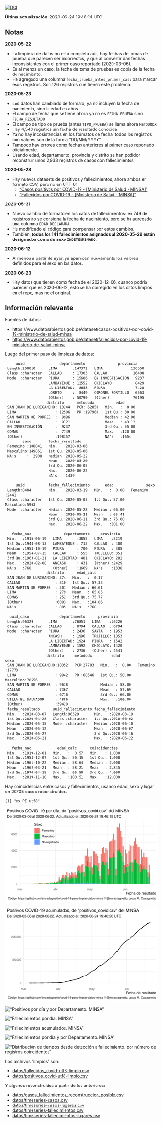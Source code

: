 [![DOI](https://zenodo.org/badge/266025854.svg)](https://zenodo.org/badge/latestdoi/266025854)

**Última actualización**: 2020-06-24 19:46:14 UTC

Notas
-----

**2020-05-22**

-   La limpieza de datos no está completa aún, hay fechas de tomas de
    prueba que parecen ser incorrectas, y que al convertir dan fechas
    inconsistentes con el primer caso reportado (2020-03-06).
-   En al menos un caso, la fecha de toma de pruebas es copia de la
    fecha de nacimiento.
-   He agregado una columna `fecha_prueba_antes_primer_caso` para marcar
    esos registros. Son 126 registros que tienen este problema.

**2020-05-23**

-   Los datos han cambiado de formato, ya no incluyen la fecha de
    nacimiento, sino la edad en años.
-   El campo de fecha que se tiene ahora ya no es `FECHA_PRUEBA` sino
    `FECHA_RESULTADO`
-   El campo de tipo de prueba (antes `TIPO_PRUEBA`) se llama ahora
    `METODODX`
-   Hay 4,543 registros sin fecha de resultado conocida
-   Ya no hay incosistencias en los formatos de fecha, todos los
    registros con valores son de la forma “DD/MM/YYYY”
-   Tampoco hay errores como fechas anteriores al primer caso reportado
    oficialmente.
-   Usando edad, departamento, provincia y distrito se han podidor
    reconstruir unos 2,933 registros de casos con fallecimientos

**2020-05-28**

-   Hay nuevos datasets de positivos y fallecimientos, ahora ambos en
    formato CSV, pero no en UTF-8:
    -   [“Casos positivos por COVID-19 - \[Ministerio de Salud -
        MINSA\]”](https://www.datosabiertos.gob.pe/dataset/casos-positivos-por-covid-19-ministerio-de-salud-minsa)
    -   [“Fallecidos por COVID-19 - \[Ministerio de Salud -
        MINSA\]”](https://www.datosabiertos.gob.pe/dataset/fallecidos-por-covid-19-ministerio-de-salud-minsa)

**2020-05-31**

-   Nuevo cambio de formato en los datos de fallecimientos: en 749 de
    registros no se consigna la fecha de nacimiento, pero se ha agregado
    una columna `EDAD_DECLARADA`.
-   He modificado el código para compensar por estos cambios.
-   También, **todos los 141 fallecimientos asignados al 2020-05-29
    están designados como de sexo `INDETERMINADO`**.

**2020-06-12**

-   Al menos a partir de ayer, ya aparecen nuevamente los valores
    definidos para el sexo en los datos.

**2020-06-23**

-   Hay datos que tienen como fecha de el 2020-12-06, cuando podría
    parecer que es 2020-06-12, esto se ha corregido en los datos limpios
    en el repo, mas no el original.

Información relevante
---------------------

Fuentes de datos:

-   <a href="https://www.datosabiertos.gob.pe/dataset/casos-positivos-por-covid-19-ministerio-de-salud-minsa" class="uri">https://www.datosabiertos.gob.pe/dataset/casos-positivos-por-covid-19-ministerio-de-salud-minsa</a>
-   <a href="https://www.datosabiertos.gob.pe/dataset/fallecidos-por-covid-19-ministerio-de-salud-minsa" class="uri">https://www.datosabiertos.gob.pe/dataset/fallecidos-por-covid-19-ministerio-de-salud-minsa</a>

Luego del primer paso de limpieza de datos:

         uuid                departamento               provincia     
     Length:260810      LIMA       :147372   LIMA            :136550  
     Class :character   CALLAO     : 17303   CALLAO          : 16408  
     Mode  :character   PIURA      : 15686   EN INVESTIGACIÓN:  9237  
                        LAMBAYEQUE : 12552   CHICLAYO        :  8429  
                        LA LIBERTAD:  8658   PIURA           :  7428  
                        LORETO     :  8449   CORONEL PORTILLO:  6563  
                        (Other)    : 50790   (Other)         : 76195  
                       distrito      metododx          edad       
     SAN JUAN DE LURIGANCHO: 13244   PCR: 62850   Min.   :  0.00  
     LIMA                  : 12506   PR :197960   1st Qu.: 30.00  
     SAN MARTIN DE PORRES  :  9996                Median : 42.00  
     CALLAO                :  9721                Mean   : 43.12  
     EN INVESTIGACIÓN      :  9237                3rd Qu.: 55.00  
     COMAS                 :  7749                Max.   :120.00  
     (Other)               :198357                NA's   :1654    
            sexo        fecha_resultado     
     Femenino :108041   Min.   :2020-03-06  
     Masculino:149861   1st Qu.:2020-05-06  
     NA's     :  2908   Median :2020-05-22  
                        Mean   :2020-05-20  
                        3rd Qu.:2020-06-05  
                        Max.   :2020-06-22  
                        NA's   :1439        

         uuid           fecha_fallecimiento       edad               sexo     
     Length:8404        Min.   :2020-03-19   Min.   :  0.00   Femenino :2441  
     Class :character   1st Qu.:2020-05-03   1st Qu.: 57.00   Masculino:5963  
     Mode  :character   Median :2020-05-28   Median : 66.00                   
                        Mean   :2020-05-21   Mean   : 65.41                   
                        3rd Qu.:2020-06-11   3rd Qu.: 75.00                   
                        Max.   :2020-06-22   Max.   :101.00                   
                                                                              
       fecha_nac               departamento     provincia   
     Min.   :1915-06-19   LIMA       :3855   LIMA    :3219  
     1st Qu.:1944-08-13   LAMBAYEQUE : 713   CALLAO  : 400  
     Median :1953-10-19   PIURA      : 700   PIURA   : 385  
     Mean   :1954-07-15   CALLAO     : 555   TRUJILLO: 351  
     3rd Qu.:1963-01-21   LA LIBERTAD: 481   CHICLAYO: 282  
     Max.   :2020-02-08   ANCASH     : 431   (Other) :2429  
     NA's   :768          (Other)    :1669   NA's    :1338  
                       distrito      edad_calc     
     SAN JUAN DE LURIGANCHO: 374   Min.   :  0.17  
     CALLAO                : 310   1st Qu.: 57.33  
     SAN MARTIN DE PORRES  : 301   Median : 66.61  
     LIMA                  : 279   Mean   : 65.85  
     COMAS                 : 252   3rd Qu.: 75.77  
     (Other)               :6083   Max.   :104.86  
     NA's                  : 805   NA's   :768     

      uuid_caso              departamento      provincia    
     Length:96329       LIMA       :76851   LIMA    :76226  
     Class :character   CALLAO     : 8794   CALLAO  : 8794  
     Mode  :character   PIURA      : 2436   SANTA   : 1953  
                        ANCASH     : 1996   TRUJILLO: 1853  
                        LA LIBERTAD: 1924   PIURA   : 1542  
                        LAMBAYEQUE : 1592   CHICLAYO: 1420  
                        (Other)    : 2736   (Other) : 4541  
                       distrito     metododx         edad               sexo      
     SAN JUAN DE LURIGANCHO:18352   PCR:27783   Min.   :  0.00   Femenino :17773  
     LIMA                  : 9942   PR :68546   1st Qu.: 50.00   Masculino:78556  
     SAN MARTIN DE PORRES  : 9638               Median : 58.00                    
     CALLAO                : 7367               Mean   : 57.69                    
     COMAS                 : 6716               3rd Qu.: 66.00                    
     VILLA EL SALVADOR     : 4886               Max.   :100.00                    
     (Other)               :39428                                                 
     fecha_resultado      uuid_fallecimiento fecha_fallecimiento 
     Min.   :2020-03-07   Length:96329       Min.   :2020-03-19  
     1st Qu.:2020-04-28   Class :character   1st Qu.:2020-06-02  
     Median :2020-05-15   Mode  :character   Median :2020-06-10  
     Mean   :2020-05-12                      Mean   :2020-06-07  
     3rd Qu.:2020-05-27                      3rd Qu.:2020-06-16  
     Max.   :2020-06-21                      Max.   :2020-06-22  
                                                                 
       fecha_nac            edad_calc      coincidencias   
     Min.   :1919-12-01   Min.   :  0.57   Min.   : 1.000  
     1st Qu.:1953-12-07   1st Qu.: 50.15   1st Qu.: 1.000  
     Median :1961-10-22   Median : 58.64   Median : 2.000  
     Mean   :1962-03-21   Mean   : 58.21   Mean   : 2.845  
     3rd Qu.:1970-04-15   3rd Qu.: 66.50   3rd Qu.: 4.000  
     Max.   :2019-11-10   Max.   :100.51   Max.   :12.000  
                                                           

Hay coincidencias entre casos y fallecimientos, usando edad, sexo y
lugar en 29705 casos reconstruídos.

    [1] "es_PE.utf8"

![“Positivos por día. MINSA”](plots/positivos-por-dia-minsa.png)

![“Positivos acumulados. MINSA”](plots/positivos-acumulados-minsa.png)

![“Positivos por día y por Departamento.
MINSA”](plots/positivos-diarios-por-departamento-minsa.png)

![“Fallecimientos por día.
MINSA”](plots/fallecimientos-por-dia-minsa.png)

![“Fallecimientos acumulados.
MINSA”](plots/fallecimientos-acumulados-minsa.png)

![“Fallecimientos por día y por Departamento.
MINSA”](plots/fallecimientos-diarios-por-departamento-minsa.png)

![“Distribución de tiempos desde detección a fallecimiento, por número
de registros
coincidentes”](plots/deteccion-fallecimiento-por-coincidentes.png)

Los archivos “limpios” son:

-   [datos/fallecidos\_covid-utf8-limpio.csv](datos/fallecidos_covid-utf8-limpio.csv)
-   [datos/positivos\_covid-utf8-limpio.csv](datos/positivos_covid-utf8-limpio.csv)

Y algunos reconstruidos a partir de los anteriores:

-   [datos/casos\_fallecimientos\_reconstruccion\_posible.csv](datos/casos_fallecimientos_reconstruccion_posible.csv)
-   [datos/timeseries-casos.csv](datos/timeseries-casos.csv)
-   [datos/timeseries-casos-lugares.csv](datos/timeseries-casos-lugares.csv)
-   [datos/timeseries-fallecimientos.csv](datos/timeseries-fallecimientos.csv)
-   [datos/timeseries-fallecimientos-lugares.csv](datos/timeseries-fallecimientos-lugares.csv)
